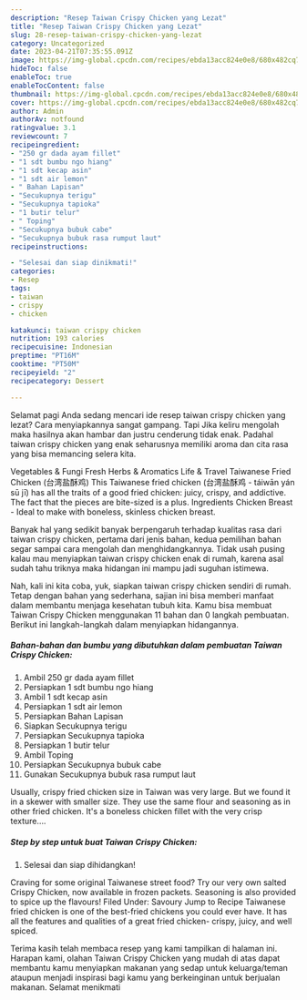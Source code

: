 ```yaml
---
description: "Resep Taiwan Crispy Chicken yang Lezat"
title: "Resep Taiwan Crispy Chicken yang Lezat"
slug: 28-resep-taiwan-crispy-chicken-yang-lezat
category: Uncategorized
date: 2023-04-21T07:35:55.091Z
image: https://img-global.cpcdn.com/recipes/ebda13acc824e0e8/680x482cq70/taiwan-crispy-chicken-foto-resep-utama.jpg
hideToc: false
enableToc: true
enableTocContent: false
thumbnail: https://img-global.cpcdn.com/recipes/ebda13acc824e0e8/680x482cq70/taiwan-crispy-chicken-foto-resep-utama.jpg
cover: https://img-global.cpcdn.com/recipes/ebda13acc824e0e8/680x482cq70/taiwan-crispy-chicken-foto-resep-utama.jpg
author: Admin
authorAv: notfound
ratingvalue: 3.1
reviewcount: 7
recipeingredient:
- "250 gr dada ayam fillet"
- "1 sdt bumbu ngo hiang"
- "1 sdt kecap asin"
- "1 sdt air lemon"
- " Bahan Lapisan"
- "Secukupnya terigu"
- "Secukupnya tapioka"
- "1 butir telur"
- " Toping"
- "Secukupnya bubuk cabe"
- "Secukupnya bubuk rasa rumput laut"
recipeinstructions:

- "Selesai dan siap dinikmati!"
categories:
- Resep
tags:
- taiwan
- crispy
- chicken

katakunci: taiwan crispy chicken 
nutrition: 193 calories
recipecuisine: Indonesian
preptime: "PT16M"
cooktime: "PT50M"
recipeyield: "2"
recipecategory: Dessert

---
```



Selamat pagi Anda sedang mencari ide resep taiwan crispy chicken yang lezat? Cara menyiapkannya sangat gampang. Tapi Jika keliru mengolah maka hasilnya akan hambar dan justru cenderung tidak enak. Padahal taiwan crispy chicken yang enak seharusnya memiliki aroma dan cita rasa yang bisa memancing selera kita.


Vegetables &amp; Fungi Fresh Herbs &amp; Aromatics Life &amp; Travel Taiwanese Fried Chicken (台湾盐酥鸡) This Taiwanese fried chicken (台湾盐酥鸡 - táiwān yán sū jī) has all the traits of a good fried chicken: juicy, crispy, and addictive. The fact that the pieces are bite-sized is a plus. Ingredients Chicken Breast - Ideal to make with boneless, skinless chicken breast.

Banyak hal yang sedikit banyak berpengaruh terhadap kualitas rasa dari taiwan crispy chicken, pertama dari jenis bahan, kedua pemilihan bahan segar sampai cara mengolah dan menghidangkannya. Tidak usah pusing kalau mau menyiapkan taiwan crispy chicken enak di rumah, karena asal sudah tahu triknya maka hidangan ini mampu jadi suguhan istimewa.


Nah, kali ini kita coba, yuk, siapkan taiwan crispy chicken sendiri di rumah. Tetap dengan bahan yang sederhana, sajian ini bisa memberi manfaat dalam membantu menjaga kesehatan tubuh kita. Kamu bisa membuat Taiwan Crispy Chicken menggunakan 11 bahan dan 0 langkah pembuatan. Berikut ini langkah-langkah dalam menyiapkan hidangannya.

<!--inarticleads1-->

##### Bahan-bahan dan bumbu yang dibutuhkan dalam pembuatan Taiwan Crispy Chicken:

1. Ambil 250 gr dada ayam fillet
1. Persiapkan 1 sdt bumbu ngo hiang
1. Ambil 1 sdt kecap asin
1. Persiapkan 1 sdt air lemon
1. Persiapkan  Bahan Lapisan
1. Siapkan Secukupnya terigu
1. Persiapkan Secukupnya tapioka
1. Persiapkan 1 butir telur
1. Ambil  Toping
1. Persiapkan Secukupnya bubuk cabe
1. Gunakan Secukupnya bubuk rasa rumput laut


Usually, crispy fried chicken size in Taiwan was very large. But we found it in a skewer with smaller size. They use the same flour and seasoning as in other fried chicken. It&#39;s a boneless chicken fillet with the very crisp texture…. 

<!--inarticleads2-->

##### Step by step untuk buat Taiwan Crispy Chicken:


1. Selesai dan siap dihidangkan!

Craving for some original Taiwanese street food? Try our very own salted Crispy Chicken, now available in frozen packets. Seasoning is also provided to spice up the flavours! Filed Under: Savoury Jump to Recipe Taiwanese fried chicken is one of the best-fried chickens you could ever have. It has all the features and qualities of a great fried chicken- crispy, juicy, and well spiced. 

Terima kasih telah membaca resep yang kami tampilkan di halaman ini. Harapan kami, olahan Taiwan Crispy Chicken yang mudah di atas dapat membantu kamu menyiapkan makanan yang sedap untuk keluarga/teman ataupun menjadi inspirasi bagi kamu yang berkeinginan untuk berjualan makanan. Selamat menikmati
